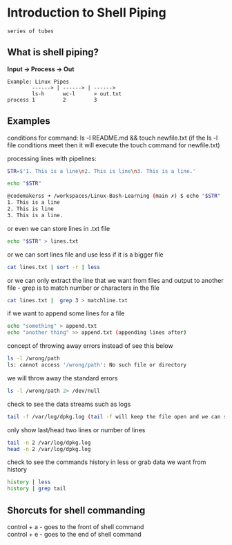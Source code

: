 # Introduction to Shell Piping 
`series of tubes`
## What is shell piping?
**Input -> Process -> Out**
```
Example: Linux Pipes
        ------> | ------> | ------>
        ls-h      wc-l      > out.txt
process 1         2         3
```

## Examples
conditions for command:
ls -l README.md && touch newfile.txt
(if the ls -l file conditions meet then it will execute the
touch command for newfile.txt)

processing lines with pipelines:
```bash
STR=$'1. This is a line\n2. This is line\n3. This is a line.'
```
```bash
echo "$STR"
```
```bash
@codemakerss ➜ /workspaces/Linux-Bash-Learning (main ✗) $ echo "$STR"
1. This is a line
2. This is line
3. This is a line.
```
or even we can store lines in .txt file 
```bash
echo "$STR" > lines.txt
```
or we can sort lines file and use less if it is a bigger 
file 
```bash
cat lines.txt | sort -r | less
```
or we can only extract the line that we want from files
and output to another file - grep is to match number or
characters in the file
```bash
cat lines.txt |  grep 3 > matchline.txt
```

if we want to append some lines for a file 
```bash
echo "something" > append.txt
echo "another thing" >> append.txt (appending lines after)
```

concept of throwing away errors
instead of see this below 
```bash
ls -l /wrong/path
ls: cannot access '/wrong/path': No such file or directory
```
we will throw away the standard errors 
```bash
ls -l /wrong/path 2> /dev/null
```

check to see the data streams such as logs
```bash
tail -f /var/log/dpkg.log (tail -f will keep the file open and we can see the data change everytime when there are new outputs generated)
```
only show last/head two lines or number of lines 
```bash
tail -n 2 /var/log/dpkg.log
head -n 2 /var/log/dpkg.log
```

check to see the commands history in less or grab data we 
want from history 
```bash
history | less 
history | grep tail 
```



## Shorcuts for shell commanding 
control + a - goes to the front of shell command  
control + e - goes to the end of shell command